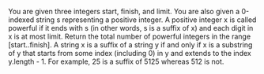 You are given three integers start, finish, and limit. You are also given a 0-indexed string s representing a positive integer.
A positive integer x is called powerful if it ends with s (in other words, s is a suffix of x) and each digit in x is at most limit.
Return the total number of powerful integers in the range [start..finish].
A string x is a suffix of a string y if and only if x is a substring of y that starts from some index (including 0) in y and extends to the index y.length - 1. For example, 25 is a suffix of 5125 whereas 512 is not.
